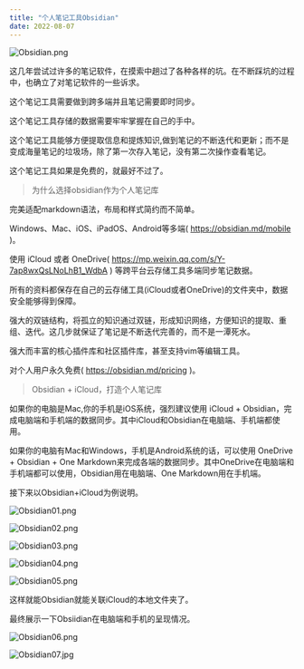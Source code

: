 ```yaml
---
title: "个人笔记工具Obsidian"
date: 2022-08-07
---
```



![Obsidian.png](https://s2.loli.net/2022/08/07/dG9iEe1IQo5Vquk.png)

这几年尝试过许多的笔记软件，在摸索中趟过了各种各样的坑。在不断踩坑的过程中，也确立了对笔记软件的一些诉求。

这个笔记工具需要做到跨多端并且笔记需要即时同步。

这个笔记工具存储的数据需要牢牢掌握在自己的手中。

这个笔记工具能够方便提取信息和提炼知识,做到笔记的不断迭代和更新；而不是变成海量笔记的垃圾场，除了第一次存入笔记，没有第二次操作查看笔记。

这个笔记工具如果是免费的，就最好不过了。

<blockquote class="blockquote">为什么选择obsidian作为个人笔记库</blockquote>

完美适配markdown语法，布局和样式简约而不简单。

Windows、Mac、iOS、iPadOS、Android等多端( <https://obsidian.md/mobile> )。

使用 iCloud 或者 OneDrive( <https://mp.weixin.qq.com/s/Y-7ap8wxQsLNoLhB1_WdbA> ) 等跨平台云存储工具多端同步笔记数据。

所有的资料都保存在自己的云存储工具(iCloud或者OneDrive)的文件夹中，数据安全能够得到保障。  

强大的双链结构，将孤立的知识通过双链，形成知识网络，方便知识的提取、重组、迭代。这几步就保证了笔记是不断迭代完善的，而不是一潭死水。

强大而丰富的核心插件库和社区插件库，甚至支持vim等编辑工具。

对个人用户永久免费( <https://obsidian.md/pricing> )。

<blockquote class="blockquote">Obsidian + iCloud，打造个人笔记库</blockquote>

如果你的电脑是Mac,你的手机是iOS系统，强烈建议使用 iCloud \+ Obsidian，完成电脑端和手机端的数据同步。其中iCloud和Obsidian在电脑端、手机端都使用。

如果你的电脑有Mac和Windows，手机是Android系统的话，可以使用 OneDrive \+ Obsidian \+ One Markdown来完成各端的数据同步。其中OneDrive在电脑端和手机端都可以使用，Obsidian用在电脑端、One Markdown用在手机端。

接下来以Obsidian\+iCloud为例说明。

![Obsidian01.png](https://s2.loli.net/2022/08/07/MGsrd6b9UJIzKvl.png)

![Obsidian02.png](https://s2.loli.net/2022/08/07/q9bDyKRaX5n64m1.png)

![Obsidian03.png](https://s2.loli.net/2022/08/07/GL3OqkjZ1sh2FCX.png)

![Obsidian04.png](https://s2.loli.net/2022/08/07/V6XMWsgtvNYFrai.png)

![Obsidian05.png](https://s2.loli.net/2022/08/07/axYQvMbF9zLugTV.png)

这样就能Obsidian就能关联iCloud的本地文件夹了。

最终展示一下Obsiidian在电脑端和手机的呈现情况。

![Obsidian06.png](https://s2.loli.net/2022/08/07/pUnjOskB5PtWzNd.png)

![Obsidian07.jpg](https://s2.loli.net/2022/08/07/YQyU8TlvE67ZhsA.jpg)

